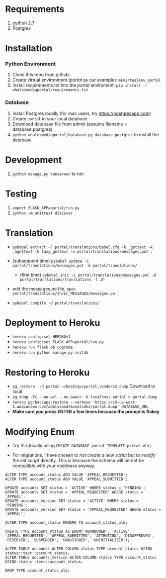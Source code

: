 

# Requirements

1. python 2.7
1. Postgres

# Installation

### Python Environment

1. Clone this repo from github.
1. Create virtual environment (*portal* as our example): `mkvirtualenv portal`
1. Install requirements.txt into the *portal* enviroment: `pip install -r whalesmediaportal/requirements.txt`

### Database

1. Install Postgres locally (for mac users, try https://postgresapp.com)
1. Create `portal` in your local database
1. Download database file from admin (assume filename = database.postgres)
1. `python whalesmediaportal/database.py database.postgres` to install the database

# Development

1. `python manage.py runserver` to run

# Testing

1. `export FLASK_APP=portal/run.py`
1. `python -m unittest discover`

# Translation
- `pybabel extract -F portal/translations/babel.cfg -k _gettext -k _ngettext -k lazy_gettext -o portal/translations/messages.pot .`

- (subsequent time) `pybabel update -i portal/translations/messages.pot -d portal/translations/`
	- (first time) `pybabel init -i portal/translations/messages.pot -d portal/translations/translations -l zh`

- edit the messages.po file, `open portal/translations/zh/LC_MESSAGES/messages.po`

- `pybabel compile -d portal/translations/`

# Deployment to Heroku

- `heroku config:set HEROKU=1`
- `heroku config:set FLASK_APP=portal/run.py`
- `heroku run flask db upgrade`
- `heroku run python manage.py initdb`

# Restoring to Heroku

- `pg_restore  -d portal ~/Desktop/portal_vendors2.dump` Download to local
- `pg_dump -Fc --no-acl --no-owner -h localhost portal > portal.dump`
- `heroku pg:backups:restore --verbose 'https://s3-us-west-1.amazonaws.com/adalvknsdlkvnalsdkv/portal.dump' DATABASE_URL`
- **Make sure you press ENTER a few times because the prompt is flakey**

# Modifying Enum

- Try this locally using `CREATE DATABASE portal TEMPLATE portal_old;`

- For migrations, I have chosen to *not create a new script* but *to modify the
  init script* directly. This is because the schema will be not be compatible with your codebase anyway.

```
ALTER TYPE account_status ADD VALUE 'APPEAL_REQUESTED';
ALTER TYPE account_status ADD VALUE 'APPEAL_SUBMITTED';

UPDATE accounts SET status = 'ACTIVE' WHERE status = 'PENDING';
UPDATE accounts SET status = 'APPEAL_REQUESTED' WHERE status = 'APPEAL';
UPDATE accounts_version SET status = 'ACTIVE' WHERE status = 'PENDING';
UPDATE accounts_version SET status = 'APPEAL_REQUESTED' WHERE status = 'APPEAL';

ALTER TYPE account_status RENAME TO account_status_old;

CREATE TYPE account_status AS ENUM('ABANDONED', 'ACTIVE', 'APPEAL_REQUESTED', 'APPEAL_SUBMITTED', 'ATTENTION', 'DISAPPROVED', 'RESERVED', 'SUSPENDED', 'UNASSIGNED', 'UNINITIALIZED');

ALTER TABLE accounts ALTER COLUMN status TYPE account_status USING status::text::account_status;
ALTER TABLE accounts_version ALTER COLUMN status TYPE account_status USING status::text::account_status;

DROP TYPE account_status_old;
```

